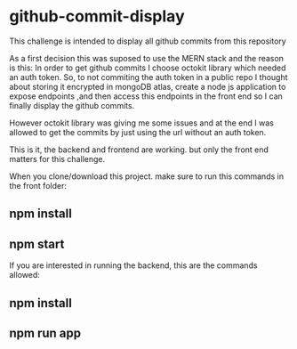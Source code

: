 # github-commit-display

This challenge is intended to display all github commits from this repository

As a first decision this was suposed to use the MERN stack and the reason is this: In order to get github commits I choose octokit library which needed an auth token. So, to not commiting the auth token in a public repo I thought about storing it encrypted in mongoDB atlas, create a node js application to expose endpoints ,and then access this endpoints in the front end so I can finally display the github commits. 

However octokit library was giving me some issues and at the end I was allowed to get the commits by just using the url without an auth token. 

This is it, the backend and frontend are working. but only the front end matters for this challenge. 

When you clone/download this project. make sure to run this commands in the front folder: 

## npm install

## npm start

If you are interested in running the backend, this are the commands allowed: 

## npm install

## npm run app
